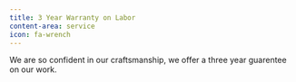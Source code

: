 ```yaml
---
title: 3 Year Warranty on Labor
content-area: service
icon: fa-wrench
---
```


We are so confident in our craftsmanship, we offer a three year guarentee on our work.